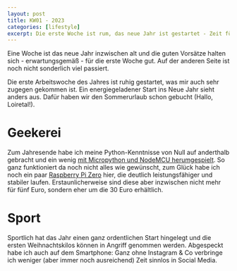 ```yaml
---
layout: post
title: KW01 - 2023
categories: [lifestyle]
excerpt: Die erste Woche ist rum, das neue Jahr ist gestartet - Zeit für erstes Kurzresümee.
---
```


Eine Woche ist das neue Jahr inzwischen alt und die guten Vorsätze halten sich - erwartungsgemäß - für die erste Woche gut. Auf der anderen Seite ist noch nicht sonderlich viel passiert. 

Die erste Arbeitswoche des Jahres ist ruhig gestartet, was mir auch sehr zugegen gekommen ist. Ein energiegeladener Start ins Neue Jahr sieht anders aus. Dafür haben wir den Sommerurlaub schon gebucht (Hallo, Loiretal!).

# Geekerei

Zum Jahresende habe ich meine Python-Kenntnisse von Null auf anderthalb gebracht und ein wenig [mit Micropython und NodeMCU herumgespielt](https://github.com/yauh/nodemcu). So ganz funktioniert da noch nicht alles wie gewünscht, zum Glück habe ich noch ein paar [Raspberry Pi Zero](https://github.com/yauh/pizero) hier, die deutlich leistungsfähiger und stabiler laufen. Erstaunlicherweise sind diese aber inzwischen nicht mehr für fünf Euro, sondern eher um die 30 Euro erhältlich.

# Sport

Sportlich hat das Jahr einen ganz ordentlichen Start hingelegt und die ersten Weihnachtskilos können in Angriff genommen werden. Abgespeckt habe ich auch auf dem Smartphone: Ganz ohne Instagram & Co verbringe ich weniger (aber immer noch ausreichend) Zeit sinnlos in Social Media.


